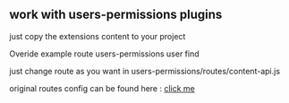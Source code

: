 ## work with users-permissions plugins

just copy the extensions content to your project

Overide example route users-permissions user find

just change route as you want in users-permissions/routes/content-api.js

original routes config can be found here : [click me](https://github.com/strapi/strapi/tree/develop/packages/plugins/users-permissions/server/routes/content-api)
